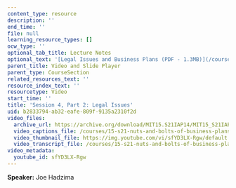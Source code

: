 ```yaml
---
content_type: resource
description: ''
end_time: ''
file: null
learning_resource_types: []
ocw_type: ''
optional_tab_title: Lecture Notes
optional_text: '[Legal Issues and Business Plans (PDF - 1.3MB)](/courses/15-s21-nuts-and-bolts-of-business-plans-january-iap-2014/resources/mit15_s21iap14_session4-2)'
parent_title: Video and Slide Player
parent_type: CourseSection
related_resources_text: ''
resource_index_text: ''
resourcetype: Video
start_time: ''
title: 'Session 4, Part 2: Legal Issues'
uid: b2833794-ab32-eafe-809f-9135a2310f2d
video_files:
  archive_url: https://archive.org/download/MIT15.S21IAP14/MIT15_S21IAP14_S4P2_300k.mp4
  video_captions_file: /courses/15-s21-nuts-and-bolts-of-business-plans-january-iap-2014/f0def4ea9d1b579a8bb933978df73971_sfYD3LX-Rgw.vtt
  video_thumbnail_file: https://img.youtube.com/vi/sfYD3LX-Rgw/default.jpg
  video_transcript_file: /courses/15-s21-nuts-and-bolts-of-business-plans-january-iap-2014/b2a123954d9b1ed1f3db185ef47fc5e7_sfYD3LX-Rgw.pdf
video_metadata:
  youtube_id: sfYD3LX-Rgw
---
```


**Speaker:** Joe Hadzima

